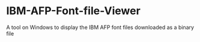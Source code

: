 # IBM-AFP-Font-file-Viewer
A tool on Windows to display the IBM AFP font files downloaded as a binary file
